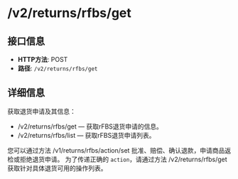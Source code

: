 # /v2/returns/rfbs/get

## 接口信息

- **HTTP方法**: POST
- **路径**: `/v2/returns/rfbs/get`

## 详细信息

获取退货申请及其信息：

  * /v2/returns/rfbs/get — 获取rFBS退货申请的信息。
  * /v2/returns/rfbs/list — 获取rFBS退货申请列表。



您可以通过方法 /v1/returns/rfbs/action/set 批准、赔偿、确认退款，申请商品返检或拒绝退货申请。 为了传递正确的 `action`，请通过方法 /v2/returns/rfbs/get 获取针对具体退货可用的操作列表。
